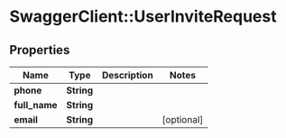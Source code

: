 # SwaggerClient::UserInviteRequest

## Properties
Name | Type | Description | Notes
------------ | ------------- | ------------- | -------------
**phone** | **String** |  | 
**full_name** | **String** |  | 
**email** | **String** |  | [optional] 


